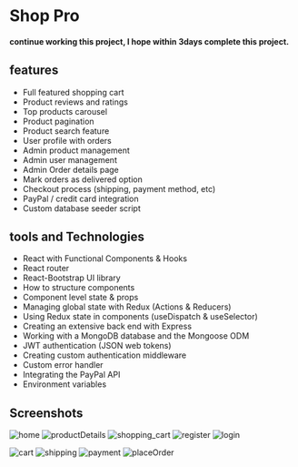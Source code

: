 
# Shop Pro 

#### continue working this project, I hope within 3days complete this project.

## features

* Full featured shopping cart
* Product reviews and ratings
* Top products carousel
* Product pagination
* Product search feature
* User profile with orders
* Admin product management
* Admin user management
* Admin Order details page
* Mark orders as delivered option
* Checkout process (shipping, payment method, etc)
* PayPal / credit card integration
* Custom database seeder script


## tools and Technologies

* React with Functional Components & Hooks
* React router
* React-Bootstrap UI library
* How to structure components
* Component level state & props
* Managing global state with Redux (Actions & Reducers)
* Using Redux state in components (useDispatch & useSelector)
* Creating an extensive back end with Express
* Working with a MongoDB database and the Mongoose ODM
* JWT authentication (JSON web tokens)
* Creating custom authentication middleware
* Custom error handler
* Integrating the PayPal API
* Environment variables

## Screenshots
![home](https://user-images.githubusercontent.com/39863835/105643221-be9ebe80-5eb8-11eb-93e4-7fdf0c260c94.jpg)
![productDetails](https://user-images.githubusercontent.com/39863835/105643228-c4949f80-5eb8-11eb-8800-16a8ddfb8276.jpg)
![shopping_cart](https://user-images.githubusercontent.com/39863835/105643232-c9f1ea00-5eb8-11eb-9bcb-a70c423fccb0.jpg)
![register](https://user-images.githubusercontent.com/39863835/105643239-ceb69e00-5eb8-11eb-954f-ebe731a1a5fd.jpg)
![login](https://user-images.githubusercontent.com/39863835/105643241-d24a2500-5eb8-11eb-855b-a988ff7bdbff.jpg)

![cart](https://user-images.githubusercontent.com/39863835/105764925-d55d1800-5f81-11eb-9317-98df846cbe4c.jpg)
![shipping](https://user-images.githubusercontent.com/39863835/105764993-ead24200-5f81-11eb-9dea-e4e0a017cfee.jpg)
![payment](https://user-images.githubusercontent.com/39863835/105765017-f3c31380-5f81-11eb-89a1-88689d16a304.jpg)
![placeOrder](https://user-images.githubusercontent.com/39863835/105765054-00e00280-5f82-11eb-8d33-3bb539ba94d7.jpg)
